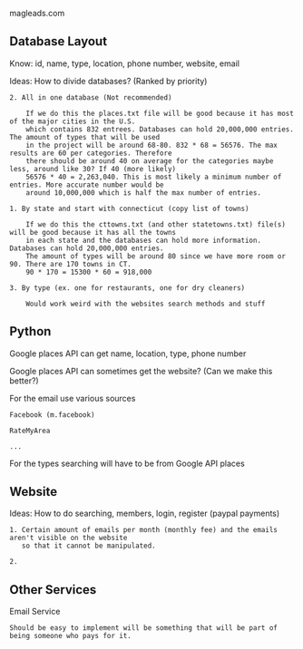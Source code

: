 magleads.com

Database Layout
---------------

Know: id, name, type, location, phone number, website, email

Ideas: How to divide databases? (Ranked by priority)

    2. All in one database (Not recommended)
        
        If we do this the places.txt file will be good because it has most of the major cities in the U.S.
        which contains 832 entrees. Databases can hold 20,000,000 entries. The amount of types that will be used
        in the project will be around 68-80. 832 * 68 = 56576. The max results are 60 per categories. Therefore
        there should be around 40 on average for the categories maybe less, around like 30? If 40 (more likely)
        56576 * 40 = 2,263,040. This is most likely a minimum number of entries. More accurate number would be 
        around 10,000,000 which is half the max number of entries.

    1. By state and start with connecticut (copy list of towns)

        If we do this the cttowns.txt (and other statetowns.txt) file(s) will be good because it has all the towns
        in each state and the databases can hold more information. Databases can hold 20,000,000 entries.
        The amount of types will be around 80 since we have more room or 90. There are 170 towns in CT.
        90 * 170 = 15300 * 60 = 918,000

    3. By type (ex. one for restaurants, one for dry cleaners)

        Would work weird with the websites search methods and stuff 

Python
------

Google places API can get name, location, type, phone number

Google places API can sometimes get the website? (Can we make this better?)

For the email use various sources

    Facebook (m.facebook)

    RateMyArea

    ...

For the types searching will have to be from Google API places


Website
-------

Ideas: How to do searching, members, login, register (paypal payments)

    1. Certain amount of emails per month (monthly fee) and the emails aren't visible on the website
       so that it cannot be manipulated.

    2. 

Other Services
--------------

Email Service

    Should be easy to implement will be something that will be part of being someone who pays for it.